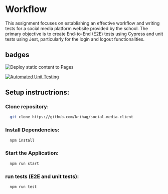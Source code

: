 # Workflow

This assignment focuses on establishing an effective workflow and writing tests for a social media platform website provided by the school. The primary objective is to create End-to-End (E2E) tests using Cypress and unit tests using Jest, particularly for the login and logout functionalities.

## badges

![Deploy static content to Pages](https://github.com/Krihag/social-media-client/actions/workflows/pages.yml/badge.svg)

[![Automated Unit Testing](https://github.com/Krihag/social-media-client/actions/workflows/unit-test.yml/badge.svg)](https://github.com/Krihag/social-media-client/actions/workflows/unit-test.yml)


## Setup instructrions:

### Clone repository: 
 ```bash
   git clone https://github.com/krihag/social-media-client
```

### Install Dependencies:
 ```bash
   npm install
   ```

### Start the Application:
 ```bash
   npm run start
   ```


### run tests (E2E and unit tests):

 ```bash
   npm run test
   ```

